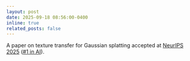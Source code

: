 ```yaml
---
layout: post
date: 2025-09-18 08:56:00-0400
inline: true
related_posts: false
---
```


A paper on texture transfer for Gaussian splatting accepted at [NeurIPS 2025](https://neurips.cc/Conferences/2025) ([#1 in AI](https://scholar.google.com/citations?view_op=top_venues&hl=en&vq=eng_artificialintelligence)).

